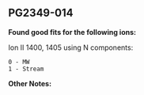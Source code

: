 ## PG2349-014
**Found good fits for the following ions:**

Ion II 1400, 1405 using N components:
```
0 - MW
1 - Stream
```


**Other Notes:**

